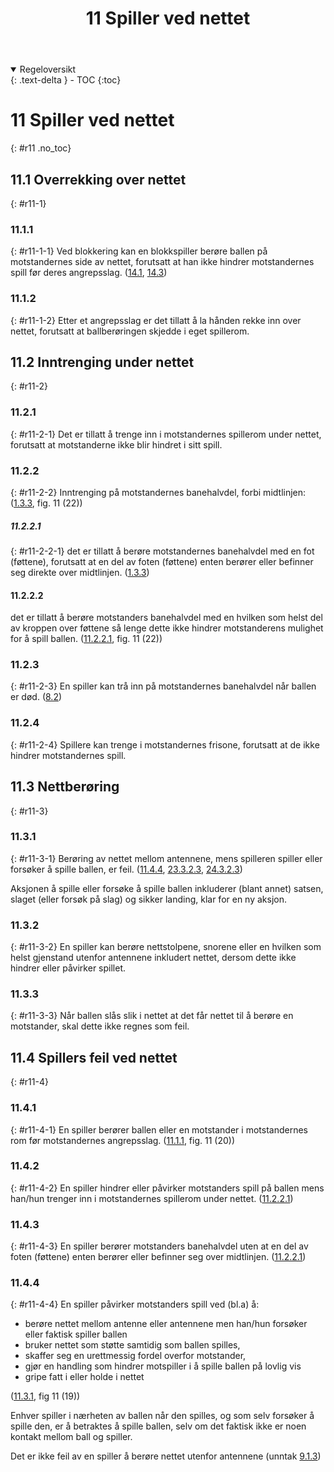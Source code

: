 ﻿---
title: 11 Spiller ved nettet
parent: Kapittel 4 - Spillehandlinger
---
<details open markdown="block">
  <summary>
    Regeloversikt
  </summary>
  {: .text-delta }
- TOC
{:toc}
</details>

# 11 Spiller ved nettet
{: #r11 .no_toc}

## 11.1 Overrekking over nettet
{: #r11-1}

### 11.1.1
{: #r11-1-1}
Ved blokkering kan en blokkspiller berøre ballen på motstandernes side av nettet, 
forutsatt at han ikke hindrer motstandernes spill før deres angrepsslag.
([14.1](../para14/#r14-1), [14.3](../para14/#r14-3))

### 11.1.2
{: #r11-1-2}
Etter et angrepsslag er det tillatt å la hånden rekke inn over nettet, forutsatt at 
ballberøringen skjedde i eget spillerom.

## 11.2 Inntrenging under nettet
{: #r11-2}

### 11.2.1
{: #r11-2-1}
Det er tillatt å trenge inn i motstandernes spillerom under nettet, forutsatt at 
motstanderne ikke blir hindret i sitt spill.

### 11.2.2 
{: #r11-2-2}
Inntrenging på motstandernes banehalvdel, forbi midtlinjen:
([1.3.3](../para1/#r1-3-3), fig. 11 (22))

##### 11.2.2.1 
{: #r11-2-2-1}
det er tillatt å berøre motstandernes banehalvdel med en fot (føttene), forutsatt at en del 
av foten (føttene) enten berører eller befinner seg direkte over midtlinjen.
([1.3.3](../para1/#r1-3-3))

#### 11.2.2.2 
det er tillatt å berøre motstanders banehalvdel med en hvilken som helst del av kroppen 
over føttene så lenge dette ikke hindrer motstanderens mulighet for å spill ballen.
([11.2.2.1](#r11-2-2-1), fig. 11 (22)) 

### 11.2.3
{: #r11-2-3}
En spiller kan trå inn på motstandernes banehalvdel når ballen er død.
([8.2](../para8/#r8-2))

### 11.2.4
{: #r11-2-4}
Spillere kan trenge i motstandernes frisone, forutsatt at de ikke hindrer motstandernes 
spill.

## 11.3 Nettberøring
{: #r11-3}

### 11.3.1
{: #r11-3-1}
Berøring av nettet mellom antennene, mens spilleren spiller eller forsøker å spille 
ballen, er feil.
([11.4.4](#r11-4-4), [23.3.2.3](../para23/#r23-3-2-3), [24.3.2.3](../para24/#r24-3-2-3))

Aksjonen å spille eller forsøke å spille ballen inkluderer (blant annet) satsen, slaget 
(eller forsøk på slag) og sikker landing, klar for en ny aksjon.

### 11.3.2
{: #r11-3-2}
En spiller kan berøre nettstolpene, snorene eller en hvilken som helst gjenstand utenfor 
antennene inkludert nettet, dersom dette ikke hindrer eller påvirker spillet.

### 11.3.3
{: #r11-3-3}
Når ballen slås slik i nettet at det får nettet til å berøre en motstander, skal dette ikke 
regnes som feil.

## 11.4 Spillers feil ved nettet
{: #r11-4}

### 11.4.1
{: #r11-4-1}
En spiller berører ballen eller en motstander i motstandernes rom før motstandernes angrepsslag.
([11.1.1](#r11-1-1), fig. 11 (20))

### 11.4.2 
{: #r11-4-2}
En spiller hindrer eller påvirker motstanders spill på ballen mens han/hun trenger inn i 
motstandernes spillerom under nettet.
([11.2.2.1](#r11-2-2-2))

### 11.4.3
{: #r11-4-3}
En spiller berører motstanders banehalvdel uten at en del av foten (føttene) enten 
berører eller befinner seg over midtlinjen.
([11.2.2.1](#r11-2-2-1))

### 11.4.4
{: #r11-4-4}
En spiller påvirker motstanders spill ved (bl.a) å:

- berøre nettet mellom antenne eller antennene men han/hun forsøker eller
  faktisk spiller ballen
- bruker nettet som støtte samtidig som ballen spilles,
- skaffer seg en urettmessig fordel overfor motstander, 
- gjør en handling som hindrer motspiller i å spille ballen på lovlig vis
- gripe fatt i eller holde i nettet

([11.3.1](#r11-3-1), fig 11 (19))

Enhver spiller i nærheten av ballen når den spilles, og som selv forsøker å
spille den, er å betraktes å spille ballen, selv om det faktisk ikke er noen
kontakt mellom ball og spiller.

Det er ikke feil av en spiller å berøre nettet utenfor antennene (unntak 
[9.1.3](../para9/#r9-1-3))
